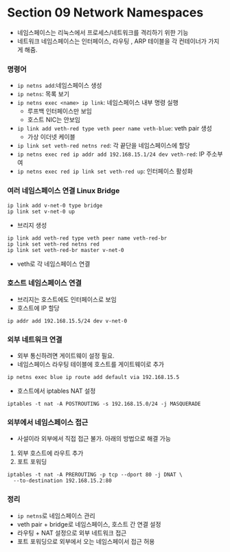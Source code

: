 # Section 09 Network Namespaces

- 네임스페이스는 리눅스에서 프로세스/네트워크를 격리하기 위한 기능
- 네트워크 네임스페이스는 인터페이스, 라우팅 , ARP 테이블을 각 컨테이너가 가지게 해줌.

### 명령어
- `ip netns add`:네임스페이스 생성
- `ip netns`: 목록 보기
- `ip netns exec <name> ip link`: 네임스페이스 내부 명령 실행
  - 루프백 인터페이스만 보임
  - 호스트 NIC는 안보임
- `ip link add veth-red type veth peer name veth-blue`: veth pair 생성
  - 가상 이더넷 케이블
- `ip link set veth-red netns red`: 각 끝단을 네임스페이스에 할당
- `ip netns exec red ip addr add 192.168.15.1/24 dev veth-red`: IP 주소부여
- `ip netns exec red ip link set veth-red up`: 인터페이스 활성화

### 여러 네임스페이스 연결 Linux Bridge
~~~
ip link add v-net-0 type bridge
ip link set v-net-0 up
~~~
- 브리지 생성

~~~
ip link add veth-red type veth peer name veth-red-br
ip link set veth-red netns red
ip link set veth-red-br master v-net-0
~~~
- veth로 각 네임스페이스 연결

### 호스트 네임스페이스 연결
- 브리지는 호스트에도 인터페이스로 보임
- 호스트에 IP 할당
~~~
ip addr add 192.168.15.5/24 dev v-net-0
~~~

### 외부 네트워크 연결
- 외부 통신하려면 게이트웨이 설정 필요.
- 네임스페이스 라우팅 테이블에 호스트를 게이트웨이로 추가
~~~
ip netns exec blue ip route add default via 192.168.15.5
~~~
- 호스트에서 iptables NAT 설정
~~~
iptables -t nat -A POSTROUTING -s 192.168.15.0/24 -j MASQUERADE
~~~

### 외부에서 네임스페이스 접근
- 사설이라 외부에서 직접 접근 불가. 아래의 방법으로 해결 가능
1. 외부 호스트에 라우트 추가
2. 포트 포워딩
~~~
iptables -t nat -A PREROUTING -p tcp --dport 80 -j DNAT \
  --to-destination 192.168.15.2:80
~~~

### 정리
- `ip netns`로 네임스페이스 관리
- veth pair + bridge로 네임스페이스, 호스트 간 연결 설정
- 라우팅 + NAT 설정으로 외부 네트워크 접근
- 포트 포워딩으로 외부에서 오는 네임스페이서 접근 허용